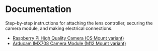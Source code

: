 # Documentation

Step-by-step instructions for attaching the lens controller, securing the camera module, and making electrical connections.

 - [Raspberry Pi High Quality Camera (CS Mount variant)](cef168-assembly-rpi-hq-camera.pdf)
 - [Arducam IMX708 Camera Module (M12 Mount variant)](cef168-assembly-arducam-imx708.pdf)

